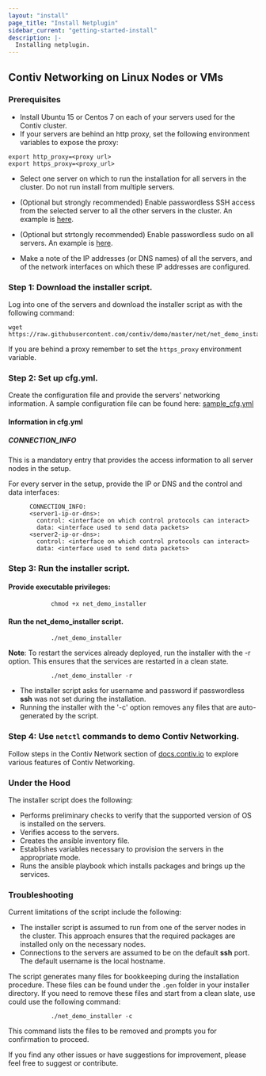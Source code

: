 ```yaml
---
layout: "install"
page_title: "Install Netplugin"
sidebar_current: "getting-started-install"
description: |-
  Installing netplugin.
---
```


## Contiv Networking on Linux Nodes or VMs

### Prerequisites
- Install Ubuntu 15 or Centos 7 on each of your servers used for the Contiv cluster.
- If your servers are behind an http proxy, set the following environment variables to expose the proxy:  

```
export http_proxy=<proxy url>   
export https_proxy=<proxy_url>
```   
   
- Select one server on which to run the installation for all servers in the cluster.
   Do not run install from multiple servers. 

- (Optional but strongly recommended) Enable passwordless SSH access from the selected server to all the other servers in the cluster.
   An example is [here](http://www.linuxproblem.org/art_9.html).

- (Optional but strtongly recommended) Enable passwordless sudo on all servers.
   An example is [here](http://askubuntu.com/questions/192050/how-to-run-sudo-command-with-no-password).

- Make a note of the IP addresses (or DNS names) of all the servers, and of the network interfaces on which these IP addresses are configured.

### Step 1: Download the installer script.
Log into one of the servers and download the installer script as with the following command:

```
wget https://raw.githubusercontent.com/contiv/demo/master/net/net_demo_installer
```

If you are behind a proxy remember to set the `https_proxy` environment variable.

### Step 2: Set up cfg.yml.
Create the configuration file and provide the servers' networking information.
A sample configuration file can be found here: [sample_cfg.yml](extras/sample_cfg.yml)

#### Information in cfg.yml

##### CONNECTION_INFO

This is a mandatory entry that provides the access information to all server nodes in the setup.

For every server in the setup, provide the IP or DNS and the control and data interfaces:

```
      CONNECTION_INFO:
      <server1-ip-or-dns>:
        control: <interface on which control protocols can interact>
        data: <interface used to send data packets>
      <server2-ip-or-dns>:
        control: <interface on which control protocols can interact>
        data: <interface used to send data packets>
```

### Step 3: Run the installer script.

#### Provide executable privileges:
```
            chmod +x net_demo_installer
```  

#### Run the **net_demo_installer** script.

```
            ./net_demo_installer
```  


**Note**: To restart the services already deployed, run the installer with the -r option. This ensures that the services are restarted in a clean state.

```
            ./net_demo_installer -r
```

- The installer script asks for username and password if passwordless **ssh** was not set during the installation.
- Running the installer with the '-c' option removes any files that are auto-generated by the script.

### Step 4: Use `netctl` commands to demo Contiv Networking.
Follow steps in the Contiv Network section of [docs.contiv.io](http://docs.contiv.io) to explore various features of Contiv Networking.

### Under the Hood
The installer script does the following:  
- Performs preliminary checks to verify that the supported version of OS is installed on the servers.  
- Verifies access to the servers.  
- Creates the ansible inventory file.  
- Establishes variables necessary to provision the servers in the appropriate mode.  
- Runs the ansible playbook which installs packages and brings up the services.  

### Troubleshooting
Current limitations of the script include the following:  
- The installer script is assumed to run from one of the server nodes in the cluster. This approach ensures that the required packages are installed only on the necessary nodes.  
- Connections to the servers are assumed to be on the default **ssh** port. The default username is the local hostname.  

The script generates many files for bookkeeping during the installation procedure.
These files can be found under the `.gen` folder in your installer directory.
If you need to remove these files and start from a clean slate, use could use the following command:

```
            ./net_demo_installer -c
```

This command lists the files to be removed and prompts you for confirmation to proceed.

If you find any other issues or have suggestions for improvement, please feel free to suggest or contribute.

